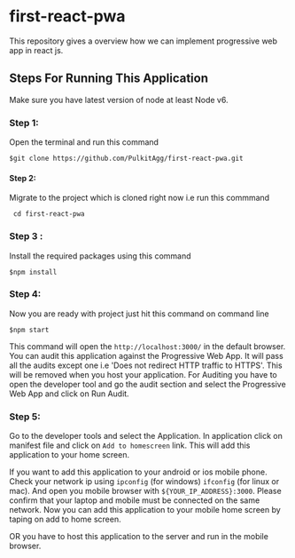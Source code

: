 # first-react-pwa
This repository gives a overview how we can implement progressive web app in react js.


## Steps For Running This Application
Make sure you have latest version of node at least Node v6.

### Step 1:
Open the terminal and run this command 

`$git clone https://github.com/PulkitAgg/first-react-pwa.git`

#### Step 2:
Migrate to the project which is cloned right now i.e run this commmand 

` cd first-react-pwa`

### Step 3 : 
Install the required packages using this command 

`$npm install`

### Step 4:
Now you are ready with project just hit this command on command line 

`$npm start`

This command will open the `http://localhost:3000/` in the default browser. You can audit this application against the Progressive Web App. It will pass all the audits except one i.e  'Does not redirect HTTP traffic to HTTPS'. This will be removed when you host your application.
For Auditing you have to open the developer tool and go the audit section and select the Progressive Web App and click on Run Audit.

### Step 5:
Go to the developer tools and select the Application. In application click on manifest file and click on `Add to homescreen` link.
This will add this application to your home screen.

If you want to add this application to your android or ios mobile phone.
Check your network ip using `ipconfig` (for windows) `ifconfig` (for linux or mac). And open you mobile browser with `${YOUR_IP_ADDRESS}:3000`. Please confirm that your laptop and mobile must be connected on the same network. Now you can add this application to your mobile home screen by taping on add to home screen.

OR you have to host this application to the server and run in the mobile browser.
